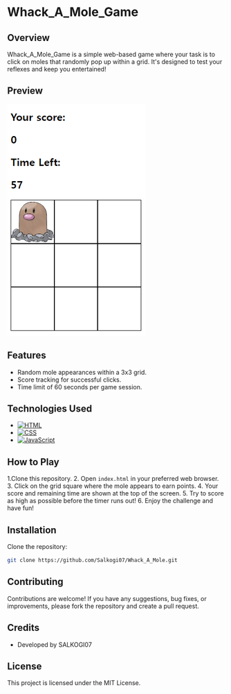 # Whack_A_Mole_Game

## Overview
Whack_A_Mole_Game is a simple web-based game where your task is to click on moles that randomly pop up within a grid. It's designed to test your reflexes and keep you entertained!

## Preview
![Whack_A_Mole_Game Preview](preview.png)

## Features
- Random mole appearances within a 3x3 grid.
- Score tracking for successful clicks.
- Time limit of 60 seconds per game session.

## Technologies Used
- [![HTML](https://img.shields.io/badge/-HTML5-E34F26?style=flat&logo=html5&logoColor=white)](https://developer.mozilla.org/en-US/docs/Web/Guide/HTML/HTML5)
- [![CSS](https://img.shields.io/badge/-CSS3-1572B6?style=flat&logo=css3&logoColor=white)](https://developer.mozilla.org/en-US/docs/Web/CSS)
- [![JavaScript](https://img.shields.io/badge/-JavaScript-F7DF1E?style=flat&logo=javascript&logoColor=black)](https://developer.mozilla.org/en-US/docs/Web/JavaScript)

## How to Play
1.Clone this repository.
2. Open `index.html` in your preferred web browser.
3. Click on the grid square where the mole appears to earn points.
4. Your score and remaining time are shown at the top of the screen.
5. Try to score as high as possible before the timer runs out!
6. Enjoy the challenge and have fun!


## Installation
Clone the repository:
```bash
git clone https://github.com/Salkogi07/Whack_A_Mole.git
```

## Contributing
Contributions are welcome! If you have any suggestions, bug fixes, or improvements, please fork the repository and create a pull request.

## Credits
- Developed by SALKOGI07

## License
This project is licensed under the MIT License.
